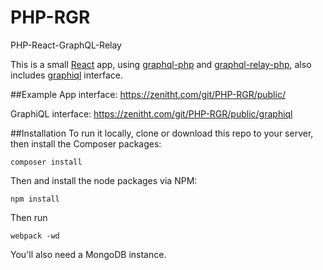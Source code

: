 # PHP-RGR
PHP-React-GraphQL-Relay

This is a small [React](https://github.com/facebook/react) app, using [graphql-php](https://github.com/webonyx/graphql-php) and [graphql-relay-php](https://github.com/ivome/graphql-relay-php), also includes [graphiql](https://github.com/graphql/graphiql) interface.


##Example
App interface: https://zenitht.com/git/PHP-RGR/public/

GraphiQL interface: https://zenitht.com/git/PHP-RGR/public/graphiql

##Installation
To run it locally, clone or download this repo to your server, then install the Composer packages:
```
composer install
```
Then and install the node packages via NPM:
```
npm install
```
Then run
```
webpack -wd
```

You'll also need a MongoDB instance.
